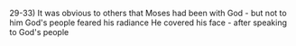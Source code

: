 29-33) It was obvious to others that Moses had been with God - but not to him
God's people feared his radiance
He covered his face - after speaking to God's people
